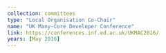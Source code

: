 ```yaml
---
collection: committees
type: "Local Organisation Co-Chair"
name: "UK Many-Core Developer Conference"
link: https://conferences.inf.ed.ac.uk/UKMAC2016/
years: [May 2016]
---
```

